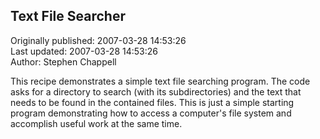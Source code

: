 ## Text File Searcher  
Originally published: 2007-03-28 14:53:26  
Last updated: 2007-03-28 14:53:26  
Author: Stephen Chappell  
  
This recipe demonstrates a simple text file searching program.
The code asks for a directory to search (with its subdirectories)
and the text that needs to be found in the contained files. This
is just a simple starting program demonstrating how to access
a computer's file system and accomplish useful work at the same time.